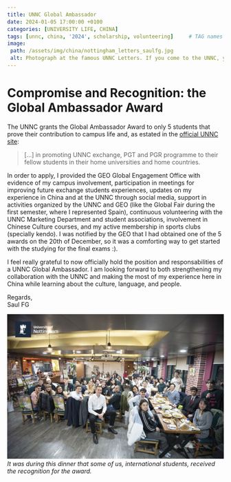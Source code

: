 ```yaml
---
title: UNNC Global Ambassador
date: 2024-01-05 17:00:00 +0100
categories: [UNIVERSITY LIFE, CHINA]
tags: [unnc, china, '2024', scholarship, volunteering]     # TAG names should always be lowercase
image:
 path: /assets/img/china/nottingham_letters_saulfg.jpg
 alt: Photograph at the famous UNNC Letters. If you come to the UNNC, you must take a picture here!!! Jumping while taking the picture is highly advisable for enhanced enjoyment.
---
```


# Compromise and Recognition: the Global Ambassador Award

The UNNC grants the Global Ambassador Award to only 5 students that prove their contribution to campus life and, as estated in the [official UNNC site](https://web.archive.org/web/20240623105625/https://www.nottingham.edu.cn/en/global/scholarship/scholarship-for-non-degree-students.aspx):
> [...] in promoting UNNC exchange, PGT and PGR programme to their fellow students in their home universities and home countries. 

In order to apply, I provided the GEO Global Engagement Office with evidence of my campus involvement, participation in meetings for improving future exchange students experiences, updates on my experience in China and at the UNNC through social media, support in activities organized by the UNNC and GEO (like the Global Fair during the first semester, where I represented Spain), continuous volunteering with the UNNC Marketing Department and student associations, involvement in Chinese Culture courses, and my active membership in sports clubs (specially kendo). I was notified by the GEO that I had obtained one of the 5 awards on the 20th of December, so it was a comforting way to get started with the studying for the final exams :).

I feel really grateful to now officially hold the position and responsabilities of a UNNC Global Ambassador. I am looking forward to both strengthening my collaboration with the UNNC and making the most of my experience here in China while learning about the culture, language, and people.

Regards, \
Saul FG

![A group of UNNC students at a formal dinner.](/assets/img/china/globalAmbassador/unnc_formal_dinner_awards.jpg)
_It was during this dinner that some of us, international students, received the recognition for the award._